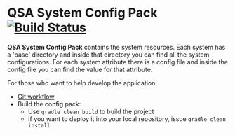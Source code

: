 # QSA System Config Pack [![Build Status](https://travis-ci.com/Queueing-Systems-Assistance/qsa-system-config-pack.svg?branch=master)](https://travis-ci.com/Queueing-Systems-Assistance/qsa-system-config-pack)

**QSA System Config Pack** contains the system resources. Each system has a 'base' directory and inside that directory you can find all the system configurations. For each system attribute there is a config file and inside the config file you can find the value for that attribute. 

For those who want to help develop the application:
- [Git workflow](https://github.com/Queueing-Systems-Assistance/qsa-application/docs/git-workflow.md)
- Build the config pack:
  - Use `gradle clean build` to build the project
  - If you want to deploy it into your local repository, issue `gradle clean install`
